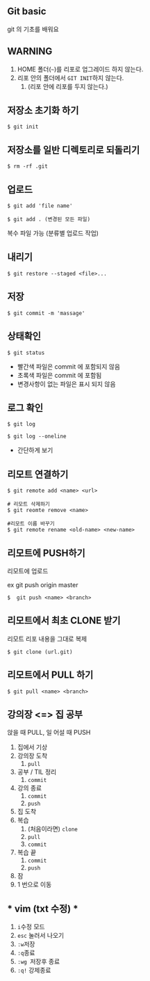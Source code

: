 ## Git basic

git 의 기초를 배워요

## WARNING

1. HOME 폴더(`~`)를 리포로 업그레이드 하지 않는다.
2. 리포 안의 폴더에서 `GIT INIT`하지 않는다.
   1. (리포 안에 리포를 두지 않는다.)

## 저장소 초기화 하기

``` 
$ git init
```



## 저장소를 일반 디렉토리로 되돌리기

```
$ rm -rf .git
```



## 업로드

``` 
$ git add 'file name'
```

```
$ git add . (변경된 모든 파일)
```

복수 파일 가능 (분류별 업로드 작업)

## 내리기

```
$ git restore --staged <file>...
```



## 저장

```
$ git commit -m 'massage'
```



## 상태확인

```
$ git status
```

- 빨간색 파일은 commit 에 포함되지 않음
- 초록색 파일은 commit 에 포함됨
- 변경사항이 없는 파일은   표시 되지 않음



## 로그 확인

``` 
$ git log
```

```
$ git log --oneline
```

- 간단하게 보기



## 리모트 연결하기

```
$ git remote add <name> <url>

# 리모트 삭제하기
$ git reomte remove <name>

#리모트 이름 바꾸기
$ git remote rename <old-name> <new-name>
```



## 리모트에 PUSH하기

리모트에 업로드

ex git push origin master

```
$  git push <name> <branch>
```



## 리모트에서 최초 CLONE 받기

리모트 리포 내용을 그대로 복제

```
$ git clone (url.git)
```



##  리모트에서 PULL 하기

```
$ git pull <name> <branch>
```



## 강의장 <=> 집 공부

앉을 때 PULL, 일 어설 때 PUSH

1. 집에서 기상
2. 강의장 도착
   1. `pull`
3. 공부 / TIL 정리
   1. `commit`
4. 강의 종료
   1. `commit`
   2. `push`
5. 집 도착
6. 복습
   1. (처음이라면) `clone`
   2. `pull`
   3. `commit`
7. 복습 끝
   1. `commit`
   2. `push`
8. 잠
9. 1 번으로 이동





## * vim (txt 수정) *

1. `i`수정 모드
2. `esc` 눌러서 나오기
3. `:w`저장
4. `:q`종료
5. `:wg `저장후 종료
6. `:q!` 강제종료








